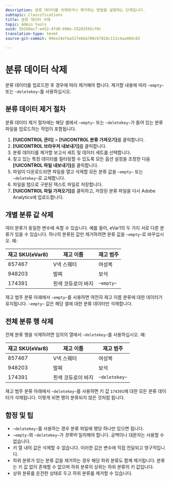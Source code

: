 ```yaml
---
description: 분류 데이터를 삭제하거나 제거하는 방법을 설명하는 단계입니다.
subtopic: Classifications
title: 분류 데이터 삭제
topic: Admin tools
uuid: 5b1b0ac7-ee52-4fd8-b98e-25283595cf0c
translation-type: tm+mt
source-git-commit: 99ee24efaa517e8da700c67818c111c4aa90dc02

---
```



# 분류 데이터 삭제

분류 데이터를 업로드한 후 경우에 따라 제거해야 합니다. 제거할 내용에 따라 `~empty~` 또는 `~deletekey~`를 사용하십시오.

## 분류 데이터 제거 절차

분류 데이터 제거 절차에는 해당 셀에서 `~empty~` 또는 `~deletekey~`가 들어 있는 분류 파일을 업로드하는 작업이 포함됩니다.

1. **[!UICONTROL 관리]** > **[!UICONTROL 분류 가져오기]**&#x200B;를 클릭합니다.
1. **[!UICONTROL 브라우저 내보내기]**&#x200B;를 클릭합니다.
1. 분류 데이터를 제거할 보고서 세트 및 데이터 세트를 선택합니다.
1. 찾고 있는 특정 데이터를 필터링할 수 있도록 모든 옵션 설정을 조정한 다음 **[!UICONTROL 파일 내보내기]**&#x200B;를 클릭합니다.
1. 파일이 다운로드되면 파일을 열고 삭제할 모든 분류 값을 `~empty~` 또는 `~deletekey~`로 교체합니다.
1. 파일을 탭으로 구분된 텍스트 파일로 저장합니다.
1. **[!UICONTROL 파일 가져오기]**&#x200B;를 클릭하고, 저장된 분류 파일을 다시 Adobe Analytics에 업로드합니다.

## 개별 분류 값 삭제

여러 분류가 동일한 변수에 속할 수 있습니다. 예를 들어, eVar1의 두 가지 서로 다른 분류가 있을 수 있습니다. 하나의 분류된 값만 제거하려면 분류 값을 `~empty~`로 바꾸십시오. 예:

| 재고 SKU(eVar8) | 재고 이름 | 재고 범주 |
| --- | --- | --- |
| 857467 | V넥 스웨터 | 여성복 |
| 948203 | 발찌 | 보석 |
| 174391 | 흰색 코듀로이 바지 | `~empty~` |

재고 범주 분류 아래에서 `~empty~`를 사용하면 여전히 재고 이름 분류에 대한 데이터가 유지됩니다. `~empty~` 값은 해당 셀에 대한 분류 데이터만 삭제합니다.

## 전체 분류 행 삭제

전체 분류 행을 삭제하려면 임의의 열에서 `~deletekey~`를 사용하십시오. 예:

| 재고 SKU(eVar8) | 재고 이름 | 재고 범주 |
| --- | --- | --- |
| 857467 | V넥 스웨터 | 여성복 |
| 948203 | 발찌 | 보석 |
| 174391 | 흰색 코듀로이 바지 | `~deletekey~` |

재고 범주 분류 아래에서 `~deletekey~`를 사용하면 키 값 `174391`에 대한 모든 분류 데이터가 삭제됩니다. 이렇게 되면 행이 분류되지 않은 것처럼 됩니다.

## 함정 및 팁

* `~deletekey~`를 사용하는 경우 분류 파일에 행당 하나만 있으면 됩니다.
* `~empty~`와 `~deletekey~`가 *정확히* 일치해야 합니다. 공백이나 대문자는 사용할 수 없습니다.
* 키 열 내의 값은 삭제할 수 없습니다. 이러한 값은 변수에 직접 전달되고 영구적입니다.
* 하위 분류가 있는 분류 값을 제거하는 경우 해당 하위 분류도 함께 제거됩니다. 분류는 키 값 없이 존재할 수 없으며 하위 분류의 상위는 하위 분류의 키 값입니다.
* 상위 분류를 온전한 상태로 두고 하위 분류를 제거할 수 있습니다.
